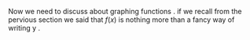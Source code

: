 

Now we need to discuss  about graphing functions . if we recall from the pervious section we said that $f(x)$ is nothing more than a fancy way of writing y .